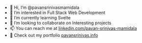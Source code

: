 - 👋 Hi, I’m @pavansrinivasmamidala
- 👀 I’m interested in Full Stack Web Development
- 🌱 I’m currently learning Svelte
- 💞️ I’m looking to collaborate on Interesting projects
- 📫 You can reach me at [linkedin.com/pavan-srinivas-mamidala](https://www.linkedin.com/in/pavan-srinivas-mamidala/)
- 💼 Check out my portfolio [pavansrinivas.info](https://pavansrinivas.tech)
<!---
pavansrinivasmamidala/pavansrinivasmamidala is a ✨ special ✨ repository because its `README.md` (this file) appears on your GitHub profile.
You can click the Preview link to take a look at your changes.
--->
